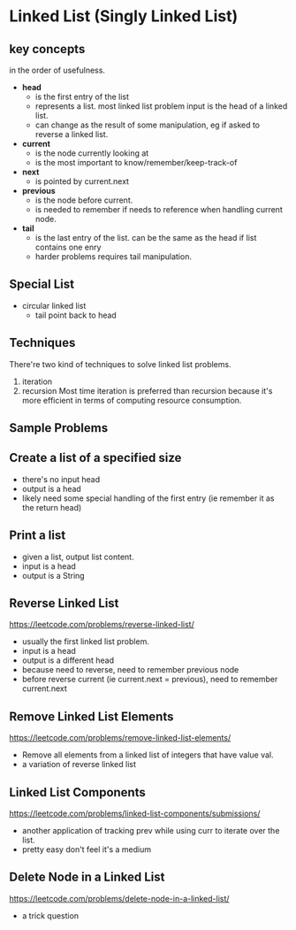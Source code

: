 # Linked List (Singly Linked List)
## key concepts
in the order of usefulness.
* **head**
  * is the first entry of the list
  * represents a list. most linked list problem input is the head of a linked list.  
  * can change as the result of some manipulation, eg if asked to reverse a linked list.         
* **current**
  * is the node currently looking at
  * is the most important to know/remember/keep-track-of
* **next**
  * is pointed by current.next
* **previous**
  * is the node before current.
  * is needed to remember if needs to reference when handling current node. 
* **tail**
  * is the last entry of the list. can be the same as the head if list contains one enry
  * harder problems requires tail manipulation. 

## Special List
* circular linked list
  * tail point back to head
 
## Techniques 
There're two kind of techniques to solve linked list problems. 
1. iteration 
2. recursion
Most time iteration is preferred than recursion because it's more efficient in terms of computing resource consumption.


## Sample Problems
## Create a list of a specified size 
* there's no input head
* output is a head 
* likely need some special handling of the first entry (ie remember it as the return head)

## Print a list 
* given a list, output list content. 
* input is a head
* output is a String

## Reverse Linked List
https://leetcode.com/problems/reverse-linked-list/
* usually the first linked list problem.
* input is a head
* output is a different head
* because need to reverse, need to remember previous node
* before reverse current (ie current.next = previous), need to remember current.next

## Remove Linked List Elements
https://leetcode.com/problems/remove-linked-list-elements/  
* Remove all elements from a linked list of integers that have value val.
* a variation of reverse linked list 

## Linked List Components 
https://leetcode.com/problems/linked-list-components/submissions/
* another application of tracking prev while using curr to iterate over the list.
* pretty easy don't feel it's a medium 

## Delete Node in a Linked List
https://leetcode.com/problems/delete-node-in-a-linked-list/
* a trick question 
